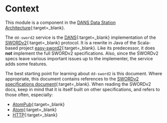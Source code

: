Context
=======

This module is a component in the [DANS Data Station Architecture]{:target=_blank}.

[DANS Data Station Architecture]: https://dans-knaw.github.io/dans-datastation-architecture/

The `dd-sword2` service is the [DANS]{:target=_blank} implementation of the [SWORDv2]{:target=_blank} protocol. It is a rewrite in Java of the Scala-based
project [easy-sword2]{:target=_blank}. Like its predecessor, it does **not** implement the full SWORDv2 specifications. Also, since the SWORDv2 specs leave
various important issues up to the implementer, the service adds some features.

The best starting point for learning about `dd-sword2` is this document. Where appropriate, this document contains references to the
[SWORDv2 specifications document]{:target=_blank}. When reading the SWORDv2 docs, keep in mind that it is itself built on other specifications, and refers to
those often, especially:

* [AtomPub]{:target=_blank}
* [Atom]{:target=_blank}
* [HTTP]{:target=_blank}

[DANS]: https://www.dans.knaw.nl/

[SWORDv2]: https://sword.cottagelabs.com/previous-versions-of-sword/sword-v2/

[easy-sword2]: https://dans-knaw.github.io/easy-sword2/

[AtomPub]: https://www.ietf.org/rfc/rfc5023.html

[Atom]: https://www.ietf.org/rfc/rfc4287.html

[HTTP]: https://www.rfc-editor.org/rfc/rfc2616.html

[SWORDv2 specifications document]: https://swordapp.github.io/SWORDv2-Profile/SWORDProfile.html